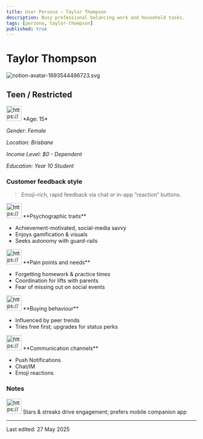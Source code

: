 ```yaml
---
title: User Persona – Taylor Thompson
description: Busy professional balancing work and household tasks.
tags: [persona, taylor-thompson]
published: true
---
```


# Taylor Thompson

![notion-avatar-1693544496723.svg](Mia%20Watson%20200b2bc5400e80ad927fdab857be2255/notion-avatar-1693544496723.svg)

## Teen / Restricted

<aside>
<img src="https://www.notion.so/icons/user_gray.svg" alt="https://www.notion.so/icons/user_gray.svg" width="40px" /> *Age: 15*

*Gender: Female*

*Location: Brisbane*

*Income Level: $0 - Dependent*

*Education: Year 10 Student*

</aside>

### Customer feedback style

> Emoji-rich, rapid feedback via chat or in-app “reaction” buttons.
> 

<aside>
<img src="https://www.notion.so/icons/brain_blue.svg" alt="https://www.notion.so/icons/brain_blue.svg" width="40px" /> **Psychographic traits**

- Achievement-motivated, social-media savvy
- Enjoys gamification & visuals
- Seeks autonomy with guard-rails
</aside>

<aside>
<img src="https://www.notion.so/icons/emoji-disappointed_pink.svg" alt="https://www.notion.so/icons/emoji-disappointed_pink.svg" width="40px" /> **Pain points and needs**

- Forgetting homework & practice times
- Coordination for lifts with parents
- Fear of missing out on social events
</aside>

<aside>
<img src="https://www.notion.so/icons/shopping-cart_green.svg" alt="https://www.notion.so/icons/shopping-cart_green.svg" width="40px" /> **Buying behaviour**

- Influenced by peer trends
- Tries free first; upgrades for status perks
</aside>

<aside>
<img src="https://www.notion.so/icons/conversation_purple.svg" alt="https://www.notion.so/icons/conversation_purple.svg" width="40px" /> **Communication channels**

- Push Notifications
- Chat/IM
- Emoji reactions
</aside>

### Notes

<aside>
<img src="https://www.notion.so/icons/reorder_gray.svg" alt="https://www.notion.so/icons/reorder_gray.svg" width="40px" /> Stars & streaks drive engagement; prefers mobile companion app

</aside>

---

Last edited: 27 May 2025